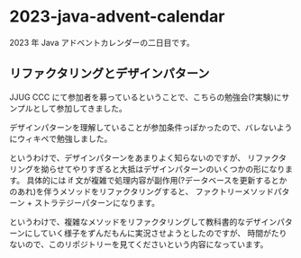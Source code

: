 # 2023-java-advent-calendar

2023 年 Java アドベントカレンダーの二日目です。

リファクタリングとデザインパターン
---

JJUG CCC にて参加者を募っているということで、こちらの勉強会(?実験)にサンプルとして参加してきました。

デザインパターンを理解していることが参加条件っぽかったので、バレないようにウィキペで勉強しました。

というわけで、デザインパターンをあまりよく知らないのですが、 
リファクタリングを拗らせてやりすぎると大抵はデザインパターンのいくつかの形になります。
具体的には if 文が複雑で処理内容が副作用(?データベースを更新するとかのあれ)を伴うメソッドをリファクタリングすると、
ファクトリーメソッドパターン + ストラテジーパターンになります。

というわけで、複雑なメソッドをリファクタリングして教科書的なデザインパターンにしていく様子をずんだもんに実況させようとしたのですが、
時間がたりないので、このリポジトリーを見てくださいという内容になっています。
